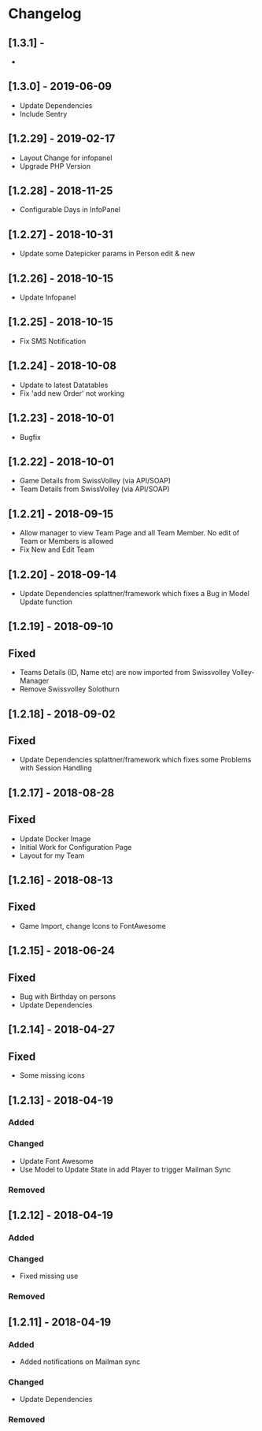 # Changelog

## [1.3.1] - 
-

## [1.3.0] - 2019-06-09
- Update Dependencies
- Include Sentry

## [1.2.29] - 2019-02-17
- Layout Change for infopanel
- Upgrade PHP Version

## [1.2.28] - 2018-11-25
- Configurable Days in InfoPanel

## [1.2.27] - 2018-10-31
- Update some Datepicker params in Person edit & new

## [1.2.26] - 2018-10-15
- Update Infopanel

## [1.2.25] - 2018-10-15
- Fix SMS Notification

## [1.2.24] - 2018-10-08
- Update to latest Datatables
- Fix 'add new Order' not working


## [1.2.23] - 2018-10-01
- Bugfix

## [1.2.22] - 2018-10-01
- Game Details from SwissVolley (via API/SOAP)
- Team Details from SwissVolley (via API/SOAP)

## [1.2.21] - 2018-09-15
- Allow manager to view Team Page and all Team Member. No edit of Team or Members is allowed
- Fix New and Edit Team

## [1.2.20] - 2018-09-14
- Update Dependencies splattner/framework which fixes a Bug in Model Update function

## [1.2.19] - 2018-09-10
## Fixed
- Teams Details (ID, Name etc) are now imported from Swissvolley Volley-Manager
- Remove Swissvolley Solothurn


## [1.2.18] - 2018-09-02
## Fixed
- Update Dependencies splattner/framework which fixes some Problems with Session Handling


## [1.2.17] - 2018-08-28
## Fixed
- Update Docker Image
- Initial Work for Configuration Page
- Layout for my Team

## [1.2.16] - 2018-08-13
## Fixed
- Game Import, change Icons to FontAwesome

## [1.2.15] - 2018-06-24
## Fixed
- Bug with Birthday on persons
- Update Dependencies

## [1.2.14] - 2018-04-27
## Fixed
- Some missing icons

## [1.2.13] - 2018-04-19
### Added

### Changed
- Update Font Awesome
- Use Model to Update State in add Player to trigger Mailman Sync

### Removed


## [1.2.12] - 2018-04-19
### Added

### Changed
- Fixed missing use

### Removed

## [1.2.11] - 2018-04-19
### Added
- Added notifications on Mailman sync

### Changed
- Update Dependencies

### Removed
